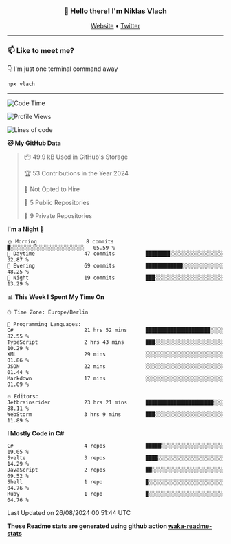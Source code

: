 <h3 align="center">👋 Hello there! I'm Niklas Vlach</h3>
<p align="center">
  <a href="https://niklas-vlach.com">Website</a> •
  <a href="https://twitter.com/NiklasVlach">Twitter</a>
</p>

---

### 📫 Like to meet me?

👇 I'm just one terminal command away

```bash
npx vlach
```

---
<!--START_SECTION:waka-->
![Code Time](http://img.shields.io/badge/Code%20Time-784%20hrs%2015%20mins-blue)

![Profile Views](http://img.shields.io/badge/Profile%20Views-0-blue)

![Lines of code](https://img.shields.io/badge/From%20Hello%20World%20I%27ve%20Written-122.8%20thousand%20lines%20of%20code-blue)

**🐱 My GitHub Data** 

> 📦 49.9 kB Used in GitHub's Storage 
 > 
> 🏆 53 Contributions in the Year 2024
 > 
> 🚫 Not Opted to Hire
 > 
> 📜 5 Public Repositories 
 > 
> 🔑 9 Private Repositories 
 > 
**I'm a Night 🦉** 

```text
🌞 Morning                8 commits           █░░░░░░░░░░░░░░░░░░░░░░░░   05.59 % 
🌆 Daytime                47 commits          ████████░░░░░░░░░░░░░░░░░   32.87 % 
🌃 Evening                69 commits          ████████████░░░░░░░░░░░░░   48.25 % 
🌙 Night                  19 commits          ███░░░░░░░░░░░░░░░░░░░░░░   13.29 % 
```


📊 **This Week I Spent My Time On** 

```text
🕑︎ Time Zone: Europe/Berlin

💬 Programming Languages: 
C#                       21 hrs 52 mins      █████████████████████░░░░   82.55 % 
TypeScript               2 hrs 43 mins       ███░░░░░░░░░░░░░░░░░░░░░░   10.29 % 
XML                      29 mins             ░░░░░░░░░░░░░░░░░░░░░░░░░   01.86 % 
JSON                     22 mins             ░░░░░░░░░░░░░░░░░░░░░░░░░   01.44 % 
Markdown                 17 mins             ░░░░░░░░░░░░░░░░░░░░░░░░░   01.09 % 

🔥 Editors: 
Jetbrainsrider           23 hrs 21 mins      ██████████████████████░░░   88.11 % 
WebStorm                 3 hrs 9 mins        ███░░░░░░░░░░░░░░░░░░░░░░   11.89 % 
```

**I Mostly Code in C#** 

```text
C#                       4 repos             █████░░░░░░░░░░░░░░░░░░░░   19.05 % 
Svelte                   3 repos             ████░░░░░░░░░░░░░░░░░░░░░   14.29 % 
JavaScript               2 repos             ██░░░░░░░░░░░░░░░░░░░░░░░   09.52 % 
Shell                    1 repo              █░░░░░░░░░░░░░░░░░░░░░░░░   04.76 % 
Ruby                     1 repo              █░░░░░░░░░░░░░░░░░░░░░░░░   04.76 % 
```




 Last Updated on 26/08/2024 00:51:44 UTC
<!--END_SECTION:waka-->

**These Readme stats are generated using github action [waka-readme-stats](https://github.com/anmol098/waka-readme-stats)**

